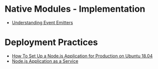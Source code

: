 # Native Modules - Implementation

* [Understanding Event Emitters](https://css-tricks.com/understanding-event-emitters/)

# Deployment Practices

* [How To Set Up a Node.js Application for Production on Ubuntu 18.04](https://www.digitalocean.com/community/tutorials/how-to-set-up-a-node-js-application-for-production-on-ubuntu-18-04)
* [Node.js Application as a Service](http://tibbo.com/linux/nodejs/service-file.html)

